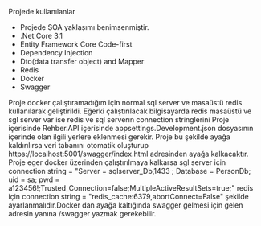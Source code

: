 Projede kullanılanlar
  * Projede SOA yaklaşımı benimsenmiştir.
  * .Net Core 3.1
  * Entity Framework Core Code-first
  * Dependency Injection
  * Dto(data transfer object) and Mapper
  * Redis
  * Docker
  * Swagger

Proje docker çalıştıramadığım için normal sql server ve masaüstü redis kullanılarak geliştirildi. Eğerki çalıştırılacak bilgisayarda redis masaüstü ve sgl server var ise 
redis ve sql serverın connection stringlerini Proje içerisinde Rehber.API içerisinde appsettings.Development.json dosyasının içerinde olan ilgili yerlere eklenmesi gerekir.
Proje bu şekilde ayağa kaldırılırsa veri tabanını otomatik oluşturup https://localhost:5001/swagger/index.html adresinden ayağa kalkacaktır. Proje eger docker üzerinden 
çalıştırılmaya kalkarsa 
sgl server için connection string = "Server = sqlserver_Db,1433 ; Database = PersonDb; uid = sa; pwd = a123456!;Trusted_Connection=false;MultipleActiveResultSets=true;"
redis için  connection string = "redis_cache:6379,abortConnect=False"  şekilde ayarlanmalıdır.Docker dan ayağa kaltığında swagger gelmesi için gelen adresin yanına
/swagger yazmak gerekebilir. 
